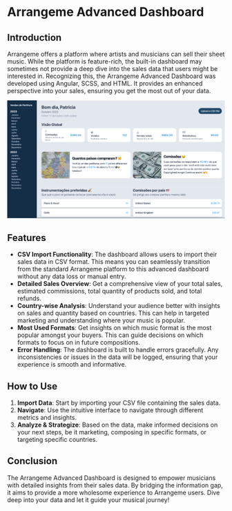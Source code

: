 # Arrangeme Advanced Dashboard

## Introduction

Arrangeme offers a platform where artists and musicians can sell their sheet music. While the platform is feature-rich, the built-in dashboard may sometimes not provide a deep dive into the sales data that users might be interested in. Recognizing this, the Arrangeme Advanced Dashboard was developed using Angular, SCSS, and HTML. It provides an enhanced perspective into your sales, ensuring you get the most out of your data.

![ArrangeMe Dashboard preview](preview-arrangeme-dashboard.png)

## Features

- **CSV Import Functionality**: The dashboard allows users to import their sales data in CSV format. This means you can seamlessly transition from the standard Arrangeme platform to this advanced dashboard without any data loss or manual entry.
- **Detailed Sales Overview**: Get a comprehensive view of your total sales, estimated commissions, total quantity of products sold, and total refunds.
- **Country-wise Analysis**: Understand your audience better with insights on sales and quantity based on countries. This can help in targeted marketing and understanding where your music is popular.
- **Most Used Formats**: Get insights on which music format is the most popular amongst your buyers. This can guide decisions on which formats to focus on in future compositions.
- **Error Handling**: The dashboard is built to handle errors gracefully. Any inconsistencies or issues in the data will be logged, ensuring that your experience is smooth and informative.

## How to Use

1. **Import Data**: Start by importing your CSV file containing the sales data.
2. **Navigate**: Use the intuitive interface to navigate through different metrics and insights.
3. **Analyze & Strategize**: Based on the data, make informed decisions on your next steps, be it marketing, composing in specific formats, or targeting specific countries.

## Conclusion

The Arrangeme Advanced Dashboard is designed to empower musicians with detailed insights from their sales data. By bridging the information gap, it aims to provide a more wholesome experience to Arrangeme users. Dive deep into your data and let it guide your musical journey!
